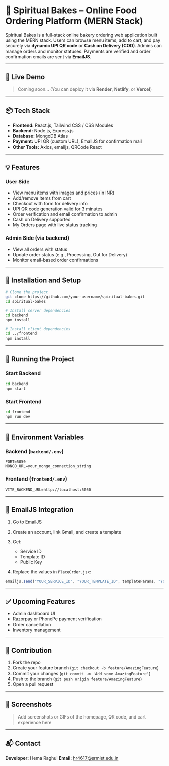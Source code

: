 # 🍰 Spiritual Bakes – Online Food Ordering Platform (MERN Stack)

Spiritual Bakes is a full-stack online bakery ordering web application built using the MERN stack. Users can browse menu items, add to cart, and pay securely via **dynamic UPI QR code** or **Cash on Delivery (COD)**. Admins can manage orders and monitor statuses. Payments are verified and order confirmation emails are sent via **EmailJS**.

---

## 🚀 Live Demo

> Coming soon... (You can deploy it via **Render**, **Netlify**, or **Vercel**)

---

## 📦 Tech Stack

* **Frontend:** React.js, Tailwind CSS / CSS Modules
* **Backend:** Node.js, Express.js
* **Database:** MongoDB Atlas
* **Payment:** UPI QR (custom URL), EmailJS for confirmation mail
* **Other Tools:** Axios, emailjs, QRCode React

---

## 💡 Features

### User Side

* View menu items with images and prices (in INR)
* Add/remove items from cart
* Checkout with form for delivery info
* UPI QR code generation valid for 3 minutes
* Order verification and email confirmation to admin
* Cash on Delivery supported
* My Orders page with live status tracking

### Admin Side (via backend)

* View all orders with status
* Update order status (e.g., Processing, Out for Delivery)
* Monitor email-based order confirmations

---

## 🔧 Installation and Setup

```bash
# Clone the project
git clone https://github.com/your-username/spiritual-bakes.git
cd spiritual-bakes

# Install server dependencies
cd backend
npm install

# Install client dependencies
cd ../frontend
npm install
```

---

## 🪪 Running the Project

### Start Backend

```bash
cd backend
npm start
```

### Start Frontend

```bash
cd frontend
npm run dev
```

---

## 🔐 Environment Variables

### Backend (`backend/.env`)

```env
PORT=5050
MONGO_URL=your_mongo_connection_string
```

### Frontend (`frontend/.env`)

```env
VITE_BACKEND_URL=http://localhost:5050
```

---

## 📧 EmailJS Integration

1. Go to [EmailJS](https://www.emailjs.com/)
2. Create an account, link Gmail, and create a template
3. Get:

   * Service ID
   * Template ID
   * Public Key
4. Replace the values in `PlaceOrder.jsx`:

```js
emailjs.send("YOUR_SERVICE_ID", "YOUR_TEMPLATE_ID", templateParams, "YOUR_PUBLIC_KEY")
```

---

## ✅ Upcoming Features

* Admin dashboard UI
* Razorpay or PhonePe payment verification
* Order cancellation
* Inventory management

---

## 🤝 Contribution

1. Fork the repo
2. Create your feature branch (`git checkout -b feature/AmazingFeature`)
3. Commit your changes (`git commit -m 'Add some AmazingFeature'`)
4. Push to the branch (`git push origin feature/AmazingFeature`)
5. Open a pull request

---

## 📸 Screenshots

> Add screenshots or GIFs of the homepage, QR code, and cart experience here

---

## 📬 Contact

**Developer:** Hema Raghul
**Email:** [hr4617@srmist.edu.in](mailto:hr4617@srmist.edu.in)

